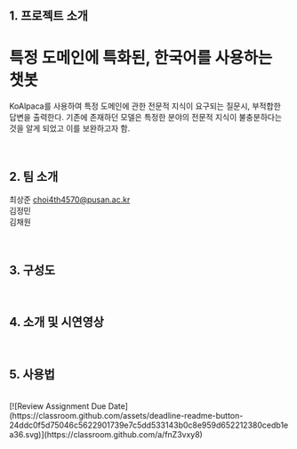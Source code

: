 ## 1. 프로젝트 소개
# 특정 도메인에 특화된, 한국어를 사용하는 챗봇
KoAlpaca를 사용하여 특정 도메인에 관한 전문적 지식이 요구되는 질문시, 부적합한 답변을 출력한다.
기존에 존재하던 모델은 특정한 분야의 전문적 지식이 불충분하다는 것을 알게 되었고 이를 보완하고자 함.

<br>

## 2. 팀 소개
최상준 choi4th4570@pusan.ac.kr<br>
김정민 <br>
김채원 <br>

<br>

## 3. 구성도


<br>

## 4. 소개 및 시연영상


<br>

## 5. 사용법

<br>
[![Review Assignment Due Date](https://classroom.github.com/assets/deadline-readme-button-24ddc0f5d75046c5622901739e7c5dd533143b0c8e959d652212380cedb1ea36.svg)](https://classroom.github.com/a/fnZ3vxy8)

